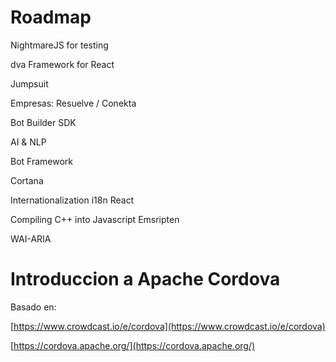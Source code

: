 # Roadmap

NightmareJS for testing

dva Framework for React

Jumpsuit

Empresas: Resuelve / Conekta

Bot Builder SDK

AI & NLP

Bot Framework

Cortana

Internationalization i18n React

Compiling C++ into Javascript Emsripten

WAI-ARIA

# Introduccion a Apache Cordova

Basado en:

[https://www.crowdcast.io/e/cordova](https://www.crowdcast.io/e/cordova)

[https://cordova.apache.org/](https://cordova.apache.org/)

